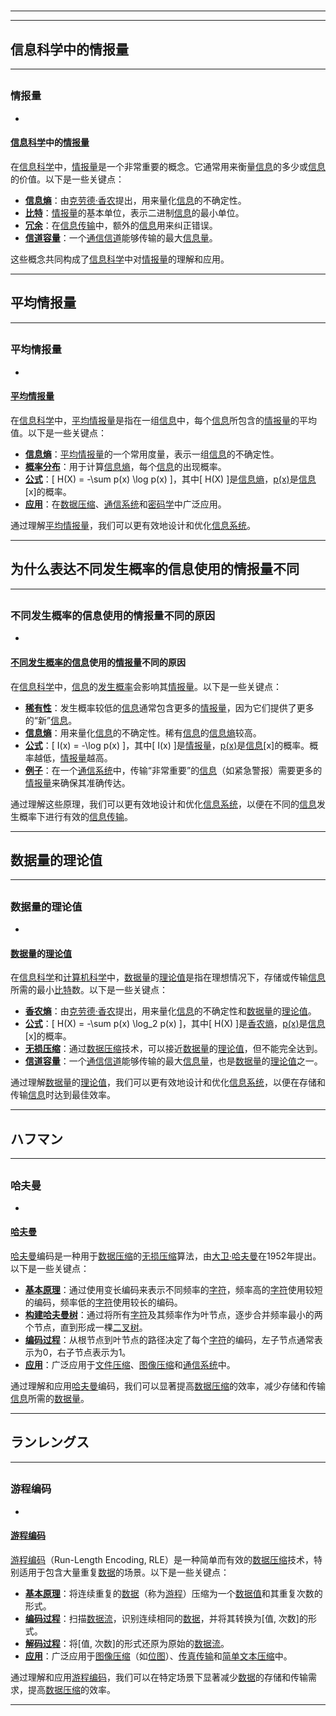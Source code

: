 # 
___
___
## 信息科学中的情报量
___
## 
### 情报量
- 

#### [信息科学](https://zh.wikipedia.org/wiki/信息科学)中的[情报量](https://zh.wikipedia.org/wiki/情报量)

在[信息科学](https://zh.wikipedia.org/wiki/信息科学)中，[情报量](https://zh.wikipedia.org/wiki/情报量)是一个非常重要的概念。它通常用来衡量[信息](https://zh.wikipedia.org/wiki/信息)的多少或[信息](https://zh.wikipedia.org/wiki/信息)的价值。以下是一些关键点：

- **[信息熵](https://zh.wikipedia.org/wiki/信息熵)**：由[克劳德·香农](https://zh.wikipedia.org/wiki/克劳德·香农)提出，用来量化[信息](https://zh.wikipedia.org/wiki/信息)的不确定性。
- **[比特](https://zh.wikipedia.org/wiki/比特)**：[情报量](https://zh.wikipedia.org/wiki/情报量)的基本单位，表示二进制[信息](https://zh.wikipedia.org/wiki/信息)的最小单位。
- **[冗余](https://zh.wikipedia.org/wiki/冗余)**：在[信息传输](https://zh.wikipedia.org/wiki/信息传输)中，额外的[信息](https://zh.wikipedia.org/wiki/信息)用来纠正错误。
- **[信道容量](https://zh.wikipedia.org/wiki/信道容量)**：一个[通信信道](https://zh.wikipedia.org/wiki/通信信道)能够传输的最大[信息量](https://zh.wikipedia.org/wiki/信息量)。

这些概念共同构成了[信息科学](https://zh.wikipedia.org/wiki/信息科学)中对[情报量](https://zh.wikipedia.org/wiki/情报量)的理解和应用。
___
## 平均情报量
___
## 
### 平均情报量
- 

#### [平均情报量](https://zh.wikipedia.org/wiki/平均情报量)

在[信息科学](https://zh.wikipedia.org/wiki/信息科学)中，[平均情报量](https://zh.wikipedia.org/wiki/平均情报量)是指在一组[信息](https://zh.wikipedia.org/wiki/信息)中，每个[信息](https://zh.wikipedia.org/wiki/信息)所包含的[情报量](https://zh.wikipedia.org/wiki/情报量)的平均值。以下是一些关键点：

- **[信息熵](https://zh.wikipedia.org/wiki/信息熵)**：[平均情报量](https://zh.wikipedia.org/wiki/平均情报量)的一个常用度量，表示一组[信息](https://zh.wikipedia.org/wiki/信息)的不确定性。
- **[概率分布](https://zh.wikipedia.org/wiki/概率分布)**：用于计算[信息熵](https://zh.wikipedia.org/wiki/信息熵)，每个[信息](https://zh.wikipedia.org/wiki/信息)的出现概率。
- **[公式](https://zh.wikipedia.org/wiki/公式)**：\[ H(X) = -\sum p(x) \log p(x) \]，其中\[ H(X) \]是[信息熵](https://zh.wikipedia.org/wiki/信息熵)，[p(x)](https://zh.wikipedia.org/wiki/p(x))是[信息](https://zh.wikipedia.org/wiki/信息)\[x\]的概率。
- **[应用](https://zh.wikipedia.org/wiki/应用)**：在[数据压缩](https://zh.wikipedia.org/wiki/数据压缩)、[通信系统](https://zh.wikipedia.org/wiki/通信系统)和[密码学](https://zh.wikipedia.org/wiki/密码学)中广泛应用。

通过理解[平均情报量](https://zh.wikipedia.org/wiki/平均情报量)，我们可以更有效地设计和优化[信息系统](https://zh.wikipedia.org/wiki/信息系统)。
___
## 为什么表达不同发生概率的信息使用的情报量不同
___
## 
### 不同发生概率的信息使用的情报量不同的原因
- 

#### [不同发生概率的信息](https://zh.wikipedia.org/wiki/不同发生概率的信息)使用的[情报量](https://zh.wikipedia.org/wiki/情报量)不同的原因

在[信息科学](https://zh.wikipedia.org/wiki/信息科学)中，[信息](https://zh.wikipedia.org/wiki/信息)的[发生概率](https://zh.wikipedia.org/wiki/发生概率)会影响其[情报量](https://zh.wikipedia.org/wiki/情报量)。以下是一些关键点：

- **[稀有性](https://zh.wikipedia.org/wiki/稀有性)**：发生概率较低的[信息](https://zh.wikipedia.org/wiki/信息)通常包含更多的[情报量](https://zh.wikipedia.org/wiki/情报量)，因为它们提供了更多的“新”[信息](https://zh.wikipedia.org/wiki/信息)。
- **[信息熵](https://zh.wikipedia.org/wiki/信息熵)**：用来量化[信息](https://zh.wikipedia.org/wiki/信息)的不确定性。稀有[信息](https://zh.wikipedia.org/wiki/信息)的[信息熵](https://zh.wikipedia.org/wiki/信息熵)较高。
- **[公式](https://zh.wikipedia.org/wiki/公式)**：\[ I(x) = -\log p(x) \]，其中\[ I(x) \]是[情报量](https://zh.wikipedia.org/wiki/情报量)，[p(x)](https://zh.wikipedia.org/wiki/p(x))是[信息](https://zh.wikipedia.org/wiki/信息)\[x\]的概率。概率越低，[情报量](https://zh.wikipedia.org/wiki/情报量)越高。
- **[例子](https://zh.wikipedia.org/wiki/例子)**：在一个[通信系统](https://zh.wikipedia.org/wiki/通信系统)中，传输“非常重要”的[信息](https://zh.wikipedia.org/wiki/信息)（如紧急警报）需要更多的[情报量](https://zh.wikipedia.org/wiki/情报量)来确保其准确传达。

通过理解这些原理，我们可以更有效地设计和优化[信息系统](https://zh.wikipedia.org/wiki/信息系统)，以便在不同的[信息](https://zh.wikipedia.org/wiki/信息)发生概率下进行有效的[信息传输](https://zh.wikipedia.org/wiki/信息传输)。
___
## 数据量的理论值
___
## 
### 数据量的理论值
- 

#### [数据量](https://zh.wikipedia.org/wiki/数据量)的[理论值](https://zh.wikipedia.org/wiki/理论值)

在[信息科学](https://zh.wikipedia.org/wiki/信息科学)和[计算机科学](https://zh.wikipedia.org/wiki/计算机科学)中，[数据量](https://zh.wikipedia.org/wiki/数据量)的[理论值](https://zh.wikipedia.org/wiki/理论值)是指在理想情况下，存储或传输[信息](https://zh.wikipedia.org/wiki/信息)所需的最小[比特](https://zh.wikipedia.org/wiki/比特)数。以下是一些关键点：

- **[香农熵](https://zh.wikipedia.org/wiki/香农熵)**：由[克劳德·香农](https://zh.wikipedia.org/wiki/克劳德·香农)提出，用来量化[信息](https://zh.wikipedia.org/wiki/信息)的不确定性和[数据量](https://zh.wikipedia.org/wiki/数据量)的[理论值](https://zh.wikipedia.org/wiki/理论值)。
- **[公式](https://zh.wikipedia.org/wiki/公式)**：\[ H(X) = -\sum p(x) \log_2 p(x) \]，其中\[ H(X) \]是[香农熵](https://zh.wikipedia.org/wiki/香农熵)，[p(x)](https://zh.wikipedia.org/wiki/p(x))是[信息](https://zh.wikipedia.org/wiki/信息)\[x\]的概率。
- **[无损压缩](https://zh.wikipedia.org/wiki/无损压缩)**：通过[数据压缩](https://zh.wikipedia.org/wiki/数据压缩)技术，可以接近[数据量](https://zh.wikipedia.org/wiki/数据量)的[理论值](https://zh.wikipedia.org/wiki/理论值)，但不能完全达到。
- **[信道容量](https://zh.wikipedia.org/wiki/信道容量)**：一个[通信信道](https://zh.wikipedia.org/wiki/通信信道)能够传输的最大[信息量](https://zh.wikipedia.org/wiki/信息量)，也是[数据量](https://zh.wikipedia.org/wiki/数据量)的[理论值](https://zh.wikipedia.org/wiki/理论值)之一。

通过理解[数据量](https://zh.wikipedia.org/wiki/数据量)的[理论值](https://zh.wikipedia.org/wiki/理论值)，我们可以更有效地设计和优化[信息系统](https://zh.wikipedia.org/wiki/信息系统)，以便在存储和传输[信息](https://zh.wikipedia.org/wiki/信息)时达到最佳效率。
___
## ハフマン
___
## 
### 哈夫曼
- 

#### [哈夫曼](https://zh.wikipedia.org/wiki/哈夫曼)

[哈夫曼](https://zh.wikipedia.org/wiki/哈夫曼)编码是一种用于[数据压缩](https://zh.wikipedia.org/wiki/数据压缩)的[无损压缩](https://zh.wikipedia.org/wiki/无损压缩)算法，由[大卫·哈夫曼](https://zh.wikipedia.org/wiki/大卫·哈夫曼)在1952年提出。以下是一些关键点：

- **[基本原理](https://zh.wikipedia.org/wiki/基本原理)**：通过使用变长编码来表示不同频率的[字符](https://zh.wikipedia.org/wiki/字符)，频率高的[字符](https://zh.wikipedia.org/wiki/字符)使用较短的编码，频率低的[字符](https://zh.wikipedia.org/wiki/字符)使用较长的编码。
- **[构建哈夫曼树](https://zh.wikipedia.org/wiki/构建哈夫曼树)**：通过将所有[字符](https://zh.wikipedia.org/wiki/字符)及其频率作为叶节点，逐步合并频率最小的两个节点，直到形成一棵[二叉树](https://zh.wikipedia.org/wiki/二叉树)。
- **[编码过程](https://zh.wikipedia.org/wiki/编码过程)**：从根节点到叶节点的路径决定了每个[字符](https://zh.wikipedia.org/wiki/字符)的编码，左子节点通常表示为0，右子节点表示为1。
- **[应用](https://zh.wikipedia.org/wiki/应用)**：广泛应用于[文件压缩](https://zh.wikipedia.org/wiki/文件压缩)、[图像压缩](https://zh.wikipedia.org/wiki/图像压缩)和[通信系统](https://zh.wikipedia.org/wiki/通信系统)中。

通过理解和应用[哈夫曼](https://zh.wikipedia.org/wiki/哈夫曼)编码，我们可以显著提高[数据压缩](https://zh.wikipedia.org/wiki/数据压缩)的效率，减少存储和传输[信息](https://zh.wikipedia.org/wiki/信息)所需的[数据量](https://zh.wikipedia.org/wiki/数据量)。
___
## ランレングス
___
## 
### 游程编码
- 

#### [游程编码](https://zh.wikipedia.org/wiki/游程编码)

[游程编码](https://zh.wikipedia.org/wiki/游程编码)（Run-Length Encoding, RLE）是一种简单而有效的[数据压缩](https://zh.wikipedia.org/wiki/数据压缩)技术，特别适用于包含大量重复[数据](https://zh.wikipedia.org/wiki/数据)的场景。以下是一些关键点：

- **[基本原理](https://zh.wikipedia.org/wiki/基本原理)**：将连续重复的[数据](https://zh.wikipedia.org/wiki/数据)（称为[游程](https://zh.wikipedia.org/wiki/游程)）压缩为一个[数据值](https://zh.wikipedia.org/wiki/数据值)和其重复次数的形式。
- **[编码过程](https://zh.wikipedia.org/wiki/编码过程)**：扫描[数据流](https://zh.wikipedia.org/wiki/数据流)，识别连续相同的[数据](https://zh.wikipedia.org/wiki/数据)，并将其转换为\[值, 次数\]的形式。
- **[解码过程](https://zh.wikipedia.org/wiki/解码过程)**：将\[值, 次数\]的形式还原为原始的[数据流](https://zh.wikipedia.org/wiki/数据流)。
- **[应用](https://zh.wikipedia.org/wiki/应用)**：广泛应用于[图像压缩](https://zh.wikipedia.org/wiki/图像压缩)（如[位图](https://zh.wikipedia.org/wiki/位图)）、[传真传输](https://zh.wikipedia.org/wiki/传真传输)和[简单文本压缩](https://zh.wikipedia.org/wiki/简单文本压缩)中。

通过理解和应用[游程编码](https://zh.wikipedia.org/wiki/游程编码)，我们可以在特定场景下显著减少[数据](https://zh.wikipedia.org/wiki/数据)的存储和传输需求，提高[数据压缩](https://zh.wikipedia.org/wiki/数据压缩)的效率。
___
